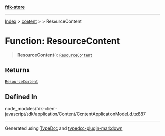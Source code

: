 [**fdk-store**](../../../README.md)
***

[Index](../../../API.md) > [content](../../README.md) > [<internal>](../README.md) > ResourceContent

# Function: ResourceContent

> **ResourceContent**(): [`ResourceContent`](../type-aliases/type-alias.ResourceContent.md)

## Returns

[`ResourceContent`](../type-aliases/type-alias.ResourceContent.md)

## Defined In

node\_modules/fdk-client-javascript/sdk/application/Content/ContentApplicationModel.d.ts:887

***
Generated using [TypeDoc](https://typedoc.org/) and [typedoc-plugin-markdown](https://www.npmjs.com/package/typedoc-plugin-markdown)

